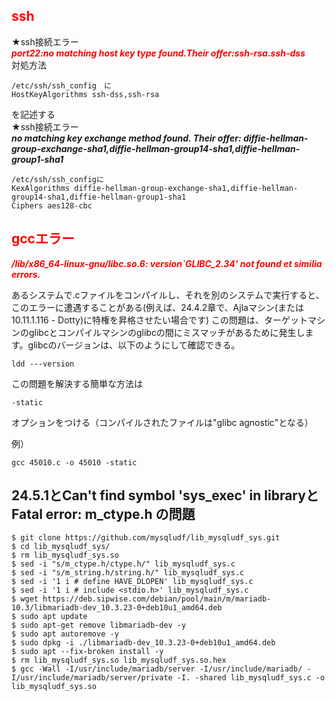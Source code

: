 ## <span style="color: red;">ssh</span>  
★ssh接続エラー  
***<span style="color: red;">port22:no matching host key type found.Their offer:ssh-rsa.ssh-dss</span>***  
対処方法
```
/etc/ssh/ssh_config　に
HostKeyAlgorithms ssh-dss,ssh-rsa
```
を記述する  
★ssh接続エラー   
***no matching key exchange method found. Their offer: diffie-hellman-group-exchange-sha1,diffie-hellman-group14-sha1,diffie-hellman-group1-sha1***
```
/etc/ssh/ssh_configに
KexAlgorithms diffie-hellman-group-exchange-sha1,diffie-hellman-group14-sha1,diffie-hellman-group1-sha1
Ciphers aes128-cbc
```

## <span style="color: red;">gccエラー</span>
***<span style="color: red;">/lib/x86_64-linux-gnu/libc.so.6: version`GLIBC_2.34' not found et similia errors.</span>***

あるシステムで.cファイルをコンパイルし、それを別のシステムで実行すると、このエラーに遭遇することがある(例えば、24.4.2章で、Ajlaマシン(または10.11.1.116 - Dotty)に特権を昇格させたい場合です)
この問題は、ターゲットマシンのglibcとコンパイルマシンのglibcの間にミスマッチがあるために発生します。glibcのバージョンは、以下のようにして確認できる。
```
ldd ---version
```
この問題を解決する簡単な方法は
```
-static
```
オプションをつける（コンパイルされたファイルは"glibc agnostic"となる）

例）
```
gcc 45010.c -o 45010 -static
```

## 24.5.1とCan't find symbol 'sys_exec' in libraryとFatal error: m_ctype.h の問題
```
$ git clone https://github.com/mysqludf/lib_mysqludf_sys.git
$ cd lib_mysqludf_sys/
$ rm lib_mysqludf_sys.so
$ sed -i "s/m_ctype.h/ctype.h/" lib_mysqludf_sys.c
$ sed -i "s/m_string.h/string.h/" lib_mysqludf_sys.c
$ sed -i '1 i # define HAVE_DLOPEN' lib_mysqludf_sys.c
$ sed -i '1 i # include <stdio.h>' lib_mysqludf_sys.c
$ wget https://deb.sipwise.com/debian/pool/main/m/mariadb-10.3/libmariadb-dev_10.3.23-0+deb10u1_amd64.deb
$ sudo apt update 
$ sudo apt-get remove libmariadb-dev -y
$ sudo apt autoremove -y
$ sudo dpkg -i ./libmariadb-dev_10.3.23-0+deb10u1_amd64.deb
$ sudo apt --fix-broken install -y
$ rm lib_mysqludf_sys.so lib_mysqludf_sys.so.hex
$ gcc -Wall -I/usr/include/mariadb/server -I/usr/include/mariadb/ -I/usr/include/mariadb/server/private -I. -shared lib_mysqludf_sys.c -o lib_mysqludf_sys.so
```
